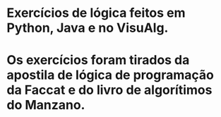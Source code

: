 # Exercícios de lógica feitos em Python, Java e no VisuAlg.
# Os exercícios foram tirados da apostila de lógica de programação da Faccat e do livro de algorítimos do Manzano.
